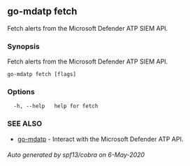 ## go-mdatp fetch

Fetch alerts from the Microsoft Defender ATP SIEM API.

### Synopsis

Fetch alerts from the Microsoft Defender ATP SIEM API.

```
go-mdatp fetch [flags]
```

### Options

```
  -h, --help   help for fetch
```

### SEE ALSO

* [go-mdatp](go-mdatp.md)	 - Interact with the Microsoft Defender ATP API.

###### Auto generated by spf13/cobra on 6-May-2020
